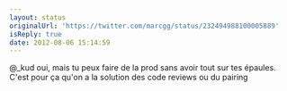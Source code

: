 ```yaml
---
layout: status
originalUrl: 'https://twitter.com/marcgg/status/232494988100005889'
isReply: true
date: 2012-08-06 15:14:59
---
```


@_kud oui, mais tu peux faire de la prod sans avoir tout sur tes épaules. C'est pour ça qu'on a la solution des code reviews ou du pairing
